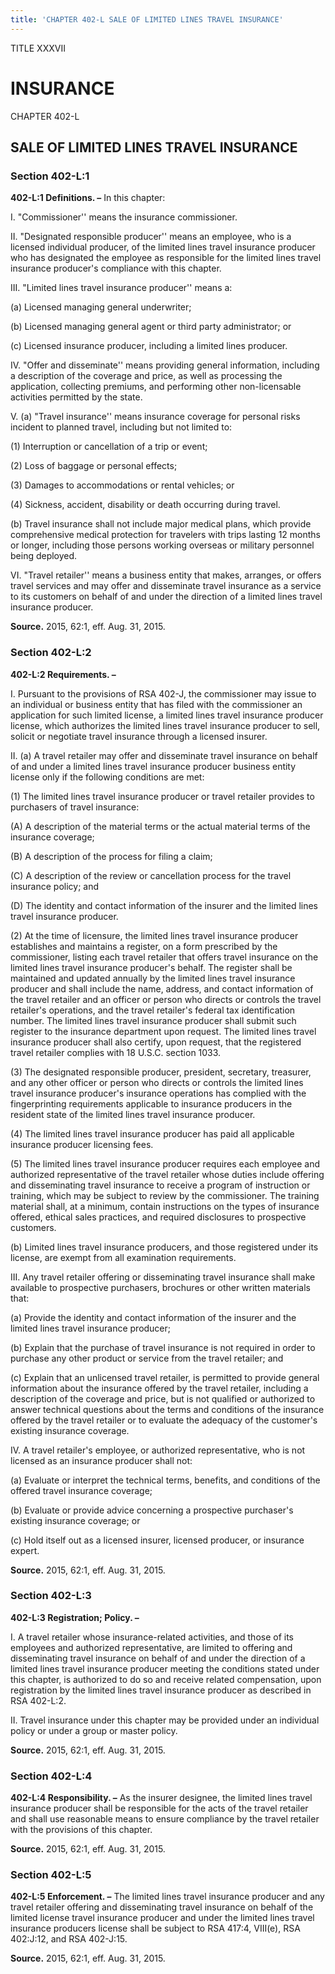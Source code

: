 ```yaml
---
title: 'CHAPTER 402-L SALE OF LIMITED LINES TRAVEL INSURANCE'
---
```


TITLE XXXVII
                                             
INSURANCE
=============

CHAPTER 402-L
                                             
SALE OF LIMITED LINES TRAVEL INSURANCE
--------------------------------------

### Section 402-L:1

 **402-L:1 Definitions. –** In this chapter:
                                             
 I. "Commissioner'' means the insurance commissioner.
                                             
 II. "Designated responsible producer'' means an employee, who is a
licensed individual producer, of the limited lines travel insurance
producer who has designated the employee as responsible for the limited
lines travel insurance producer's compliance with this chapter.
                                             
 III. "Limited lines travel insurance producer'' means a:
                                             
 (a) Licensed managing general underwriter;
                                             
 (b) Licensed managing general agent or third party administrator;
or
                                             
 (c) Licensed insurance producer, including a limited lines
producer.
                                             
 IV. "Offer and disseminate'' means providing general information,
including a description of the coverage and price, as well as processing
the application, collecting premiums, and performing other
non-licensable activities permitted by the state.
                                             
 V. (a) "Travel insurance'' means insurance coverage for personal
risks incident to planned travel, including but not limited to:
                                             
 (1) Interruption or cancellation of a trip or event;
                                             
 (2) Loss of baggage or personal effects;
                                             
 (3) Damages to accommodations or rental vehicles; or
                                             
 (4) Sickness, accident, disability or death occurring during
travel.
                                             
 (b) Travel insurance shall not include major medical plans, which
provide comprehensive medical protection for travelers with trips
lasting 12 months or longer, including those persons working overseas or
military personnel being deployed.
                                             
 VI. "Travel retailer'' means a business entity that makes, arranges,
or offers travel services and may offer and disseminate travel insurance
as a service to its customers on behalf of and under the direction of a
limited lines travel insurance producer.

**Source.** 2015, 62:1, eff. Aug. 31, 2015.

### Section 402-L:2

 **402-L:2 Requirements. –**
                                             
 I. Pursuant to the provisions of RSA 402-J, the commissioner may
issue to an individual or business entity that has filed with the
commissioner an application for such limited license, a limited lines
travel insurance producer license, which authorizes the limited lines
travel insurance producer to sell, solicit or negotiate travel insurance
through a licensed insurer.
                                             
 II. (a) A travel retailer may offer and disseminate travel insurance
on behalf of and under a limited lines travel insurance producer
business entity license only if the following conditions are met:
                                             
 (1) The limited lines travel insurance producer or travel
retailer provides to purchasers of travel insurance:
                                             
 (A) A description of the material terms or the actual
material terms of the insurance coverage;
                                             
 (B) A description of the process for filing a claim;
                                             
 (C) A description of the review or cancellation process for
the travel insurance policy; and
                                             
 (D) The identity and contact information of the insurer and
the limited lines travel insurance producer.
                                             
 (2) At the time of licensure, the limited lines travel
insurance producer establishes and maintains a register, on a form
prescribed by the commissioner, listing each travel retailer that offers
travel insurance on the limited lines travel insurance producer's
behalf. The register shall be maintained and updated annually by the
limited lines travel insurance producer and shall include the name,
address, and contact information of the travel retailer and an officer
or person who directs or controls the travel retailer's operations, and
the travel retailer's federal tax identification number. The limited
lines travel insurance producer shall submit such register to the
insurance department upon request. The limited lines travel insurance
producer shall also certify, upon request, that the registered travel
retailer complies with 18 U.S.C. section 1033.
                                             
 (3) The designated responsible producer, president, secretary,
treasurer, and any other officer or person who directs or controls the
limited lines travel insurance producer's insurance operations has
complied with the fingerprinting requirements applicable to insurance
producers in the resident state of the limited lines travel insurance
producer.
                                             
 (4) The limited lines travel insurance producer has paid all
applicable insurance producer licensing fees.
                                             
 (5) The limited lines travel insurance producer requires each
employee and authorized representative of the travel retailer whose
duties include offering and disseminating travel insurance to receive a
program of instruction or training, which may be subject to review by
the commissioner. The training material shall, at a minimum, contain
instructions on the types of insurance offered, ethical sales practices,
and required disclosures to prospective customers.
                                             
 (b) Limited lines travel insurance producers, and those
registered under its license, are exempt from all examination
requirements.
                                             
 III. Any travel retailer offering or disseminating travel insurance
shall make available to prospective purchasers, brochures or other
written materials that:
                                             
 (a) Provide the identity and contact information of the insurer
and the limited lines travel insurance producer;
                                             
 (b) Explain that the purchase of travel insurance is not required
in order to purchase any other product or service from the travel
retailer; and
                                             
 (c) Explain that an unlicensed travel retailer, is permitted to
provide general information about the insurance offered by the travel
retailer, including a description of the coverage and price, but is not
qualified or authorized to answer technical questions about the terms
and conditions of the insurance offered by the travel retailer or to
evaluate the adequacy of the customer's existing insurance coverage.
                                             
 IV. A travel retailer's employee, or authorized representative, who
is not licensed as an insurance producer shall not:
                                             
 (a) Evaluate or interpret the technical terms, benefits, and
conditions of the offered travel insurance coverage;
                                             
 (b) Evaluate or provide advice concerning a prospective
purchaser's existing insurance coverage; or
                                             
 (c) Hold itself out as a licensed insurer, licensed producer, or
insurance expert.

**Source.** 2015, 62:1, eff. Aug. 31, 2015.

### Section 402-L:3

 **402-L:3 Registration; Policy. –**
                                             
 I. A travel retailer whose insurance-related activities, and those
of its employees and authorized representative, are limited to offering
and disseminating travel insurance on behalf of and under the direction
of a limited lines travel insurance producer meeting the conditions
stated under this chapter, is authorized to do so and receive related
compensation, upon registration by the limited lines travel insurance
producer as described in RSA 402-L:2.
                                             
 II. Travel insurance under this chapter may be provided under an
individual policy or under a group or master policy.

**Source.** 2015, 62:1, eff. Aug. 31, 2015.

### Section 402-L:4

 **402-L:4 Responsibility. –** As the insurer designee, the limited
lines travel insurance producer shall be responsible for the acts of the
travel retailer and shall use reasonable means to ensure compliance by
the travel retailer with the provisions of this chapter.

**Source.** 2015, 62:1, eff. Aug. 31, 2015.

### Section 402-L:5

 **402-L:5 Enforcement. –** The limited lines travel insurance
producer and any travel retailer offering and disseminating travel
insurance on behalf of the limited license travel insurance producer and
under the limited lines travel insurance producers license shall be
subject to RSA 417:4, VIII(e), RSA 402:J:12, and RSA 402-J:15.

**Source.** 2015, 62:1, eff. Aug. 31, 2015.
